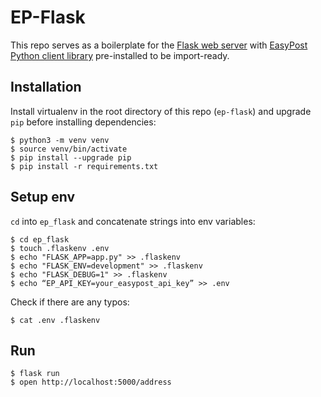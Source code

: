 # EP-Flask
This repo serves as a boilerplate for the [Flask web server](http://flask.pocoo.org/) with [EasyPost Python client library](https://github.com/EasyPost/easypost-python) pre-installed to be import-ready.


Installation
---------------
Install virtualenv in the root directory of this repo (`ep-flask`) and upgrade `pip` before installing dependencies:
```
$ python3 -m venv venv
$ source venv/bin/activate
$ pip install --upgrade pip
$ pip install -r requirements.txt
```


Setup env
------------
`cd` into `ep_flask` and concatenate strings into env variables:
```
$ cd ep_flask
$ touch .flaskenv .env
$ echo "FLASK_APP=app.py" >> .flaskenv
$ echo "FLASK_ENV=development" >> .flaskenv
$ echo "FLASK_DEBUG=1" >> .flaskenv
$ echo “EP_API_KEY=your_easypost_api_key” >> .env
```
Check if there are any typos:
```
$ cat .env .flaskenv 
```


Run 
------
```
$ flask run
$ open http://localhost:5000/address
```
